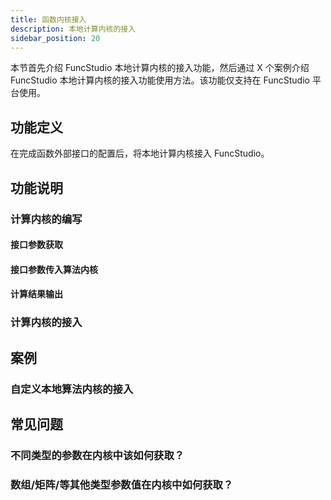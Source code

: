 ```yaml
---
title: 函数内核接入
description: 本地计算内核的接入
sidebar_position: 20
---
```


本节首先介绍 FuncStudio 本地计算内核的接入功能，然后通过 X 个案例介绍 FuncStudio 本地计算内核的接入功能使用方法。该功能仅支持在 FuncStudio 平台使用。

## 功能定义

在完成函数外部接口的配置后，将本地计算内核接入 FuncStudio。

## 功能说明

### 计算内核的编写

####  接口参数获取

####  接口参数传入算法内核

####  计算结果输出

### 计算内核的接入

## 案例

### 自定义本地算法内核的接入

## 常见问题

### 不同类型的参数在内核中该如何获取？

### 数组/矩阵/等其他类型参数值在内核中如何获取？